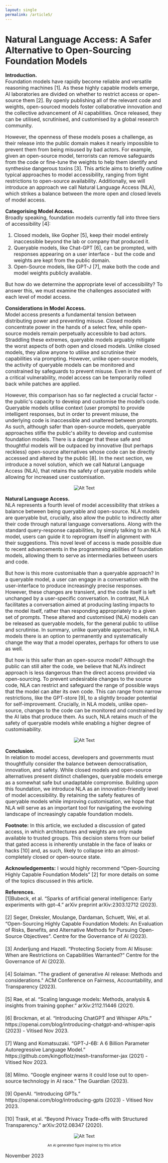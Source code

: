 ```yaml
---
layout: single
permalink: /article5/
---
```

<h1>Natural Language Access: A Safer Alternative to Open-Sourcing Foundation Models</h1>

<p style="font-size: 16px;"><b>Introduction.</b><br>
Foundation models have rapidly become reliable and versatile reasoning machines [1]. As these highly capable models emerge, AI laboratories are divided on whether to restrict access or open-source them [2]. By openly publishing all of the relevant code and weights, open-sourced models foster collaborative innovation and the collective advancement of AI capabilities. Once released, they can be utilised, scrutinised, and customised by a global research community.  <br>

<p style="font-size: 16px;">However, the openness of these models poses a challenge, as their release into the public domain makes it nearly impossible to prevent them from being misused by bad actors. For example, given an open-source model, terrorists can remove safeguards from the code or fine-tune the weights to help them identify and synthesise dangerous toxins [3].  This article aims to briefly outline typical approaches to model accessibility, ranging from tight restrictions to open-source availability. Additionally, we will introduce an approach we call Natural Language Access (NLA), which strikes a balance between the more open and closed levels of model access. <br>

<p style="font-size: 16px;"><b>Categorising Model Access.</b><br>
Broadly speaking, foundation models currently fall into three tiers of accessibility [4]:<br>
<ol style="font-size: 16px;">
<li>Closed models, like Gopher [5], keep their model entirely inaccessible beyond the lab or company that produced it.</li>
<li>Queryable models, like Chat-GPT [6], can be prompted, with responses appearing on a user interface - but the code and weights are kept from the public domain.</li>
<li>Open-Source models, like GPT-J [7], make both the code and model weights publicly available.</li>
</ol>
<p style="font-size: 16px;">But how do we determine the appropriate level of accessibility? To answer this, we must examine the challenges associated with each level of model access. <br>

<p style="font-size: 16px;"><b>Considerations in Model Access.</b><br>
Model access presents a fundamental tension between distributing power and preventing misuse. Closed models concentrate power in the hands of a select few, while open-source models remain perpetually accessible to bad actors. Straddling these extremes, queryable models arguably mitigate the worst aspects of both open and closed models. Unlike closed models, they allow anyone to utilise and scrutinise their capabilities via prompting. However, unlike open-source models, the activity of queryable models can be monitored and constrained by safeguards to prevent misuse. Even in the event of a critical vulnerability, model access can be temporarily rolled back while patches are applied. <br>

<p style="font-size: 16px;">However, this comparison has so far neglected a crucial factor - the public's capacity to develop and customise the model’s code. Queryable models utilise context (user prompts) to provide intelligent responses, but in order to prevent misuse, the underlying code is inaccessible and unaltered between prompts. As such, although safer than open-source models, queryable approaches stifle the public's ability to develop and customise foundation models. There is a danger that these safe and thoughtful models will be outpaced by innovative (but perhaps reckless) open-source alternatives whose code can be directly accessed and altered by the public [8]. In the next section, we introduce a novel solution, which we call Natural Language Access (NLA), that retains the safety of queryable models while allowing for increased user customisation.<br>

<p align="center">
  <img src="/art5_1.png" alt="Alt Text">
</p>

<p style="font-size: 16px;"><b>Natural Language Access.</b><br>
NLA represents a fourth level of model accessibility that strikes a balance between being queryable and open-source. NLA models are queryable but, crucially, also allow the public to indirectly alter their code through natural language conversations. Along with the standard query-response capabilities, by simply talking to an NLA model, users can guide it to reprogram itself in alignment with their suggestions. This novel level of access is made possible due to recent advancements in the programming abilities of foundation models, allowing them to serve as intermediaries between users and code. <br>

<p style="font-size: 16px;">But how is this more customisable than a queryable approach? In a queryable model, a user can engage in a conversation with the user-interface to produce increasingly precise responses. However, these changes are transient, and the code itself is left unchanged by a user-specific conversation. In contrast, NLA facilitates a conversation aimed at producing lasting impacts to the model itself, rather than responding appropriately to a given set of prompts. These altered and customised (NLA) models can be released as queryable models, for the general public to utilise and scrutinise. In summary, unlike queryable approaches, in NLA models there is an option to permanently and systematically change the way that a model operates, perhaps for others to use as well. <br>

<p style="font-size: 16px;">But how is this safer than an open-source model? Although the public can still alter the code, we believe that NLA’s indirect approach is less dangerous than the direct access provided via open-sourcing. To prevent undesirable changes to the source code, NLA can restrict and safeguard the range of possible ways that the model can alter its own code. This can range from narrow restrictions, like the GPT-store [9], to a slightly broader potential for self-improvement. Crucially, in NLA models, unlike open-source, changes to the code can be monitored and constrained by the AI labs that produce them. As such, NLA retains much of the safety of queryable models while enabling a higher degree of customisability. <br>
  
<p align="center">
  <img src="/art5_2.png" alt="Alt Text">
</p>

<p style="font-size: 16px;"><b>Conclusion.</b><br>
In relation to model access, developers and governments must thoughtfully consider the balance between democratisation, innovation, and safety. While closed models and open-source alternatives present distinct challenges, queryable models emerge as a somewhat safe but unadaptable compromise. Building upon this foundation, we introduce NLA as an innovation-friendly level of model accessibility. By retaining the safety features of queryable models while improving customisation, we hope that NLA will serve as an important tool for navigating the evolving landscape of increasingly capable foundation models. <br>

<p style="font-size: 16px;"><b>Footnote:</b>
In this article, we excluded a discussion of gated access, in which architectures and weights are only made available to trusted groups. This decision stems from our belief that gated access is inherently unstable in the face of leaks or hacks [10] and, as such, likely to collapse into an almost-completely closed or open-source state.<br>

<p style="font-size: 16px;"><b>Acknowledgements:</b>
 I would highly recommend “Open-Sourcing Highly Capable Foundation Models” [2] for more details on some of the topics discussed in this article. <br>
  
<p style="font-size: 16px;"><b>References.</b><br>
[1]Bubeck, et al. “Sparks of artificial general intelligence: Early experiments with gpt-4.” arXiv preprint arXiv:2303.12712 (2023). <br>
<br>
[2] Seger, Dreksler, Moulange, Dardaman, Schuett, Wei, et al. “Open-Sourcing Highly Capable
Foundation Models: An Evaluation of Risks, Benefits, and Alternative Methods for Pursuing Open-Source Objectives”. Centre for the Governance of AI (2023).<br>
<br>
[3] Anderljung and Hazell. “Protecting Society from AI Misuse: When are Restrictions on Capabilities Warranted?” Centre for the Governance of AI (2023). <br>
<br>
[4]  Solaiman. "The gradient of generative AI release: Methods and considerations." ACM Conference on Fairness, Accountability, and Transparency (2023). <br>
<br>
[5] Rae, et al. “Scaling language models: Methods, analysis & insights from training gopher.” arXiv:2112.11446 (2021). <br>
<br>
[6] Brockman, et al. “Introducing ChatGPT and Whisper APIs.” https://openai.com/blog/introducing-chatgpt-and-whisper-apis (2023) - Vitised Nov 2023. <br>
<br>
[7] Wang and Komatsuzaki. “GPT-J-6B: A 6 Billion Parameter Autoregressive Language Model.” https://github.com/kingoflolz/mesh-transformer-jax (2021) - Vitised Nov 2023. <br>
<br>
[8] Milmo. “Google engineer warns it could lose out to open-source technology in AI race.” The Guardian (2023). <br>
<br>
[9] OpenAI. “Introducing GPTs.” https://openai.com/blog/introducing-gpts (2023) - Vitised Nov 2023. <br>
<br>
[10] Trask, et al. “Beyond Privacy Trade-offs with Structured Transparency.” arXiv:2012.08347 (2020).


<p align="center">
  <img src="/art5_3.png" alt="Alt Text">
</p>
<p align="center" style="font-size: 11px;"> An AI generated figure inspired by this article </p>
<p style="font-size: 16px;"> November 2023 </p>
